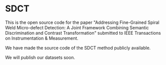 # SDCT
This is the open source code for the paper "Addressing Fine-Grained Spiral Weld Micro-defect Detection: A Joint Framework Combining Semantic Discrimination and Contrast Transformation" submitted to IEEE Transactions on Instrumentation & Measurement.


We have made the source code of the SDCT method publicly available.


We will publish our datasets soon.
